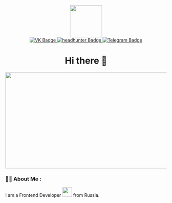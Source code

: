 

<div id="header" align="center">
  <img src="https://media.giphy.com/media/liRTgRfK9XljrH2EFt/giphy.gif" width="100"/>
  <div id="badges">
    <a href="your-linkedin-URL">
      <img src="https://img.shields.io/badge/VK-blue?style=for-the-badge&logo=vk&logoColor=white" alt="VK Badge"/>
    </a>
    <a href="your-youtube-URL">
      <img src="https://img.shields.io/badge/headhunter-red?style=for-the-badge&logo=headhunter&logoColor=white" alt="headhunter Badge"/>
    </a>
    <a href="your-twitter-URL">
      <img src="https://img.shields.io/badge/Telegram.ru-blue?style=for-the-badge&logo=hh.ru&logoColor=white" alt="Telegram Badge"/>
    </a>
  </div>
  <img src="https://komarev.com/ghpvc/?username=your-github-redline111111&style=flat-square&color=blue" alt=""/>
  <h1> Hi there 👋</h1>
</div>

<div align="center">
  <img src="https://media.giphy.com/media/L3Vca26EaTIEU/giphy.gif" width="600" height="300"/>
</div>

### :man_technologist: About Me :
I am a Frontend Developer <img src="https://media.giphy.com/media/WUlplcMpOCEmTGBtBW/giphy.gif" width="30"> from Russia.
